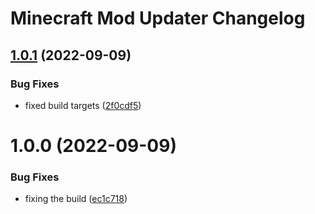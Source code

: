 # Minecraft Mod Updater Changelog

## [1.0.1](https://github.com/meza/minecraft-mod-updater/compare/v1.0.0...v1.0.1) (2022-09-09)


### Bug Fixes

* fixed build targets ([2f0cdf5](https://github.com/meza/minecraft-mod-updater/commit/2f0cdf56b707a59d4617146aadbd3a3aafdb4cb4))

# 1.0.0 (2022-09-09)


### Bug Fixes

* fixing the build ([ec1c718](https://github.com/meza/minecraft-mod-updater/commit/ec1c718749c0b702f2c0c6689f086043170229f2))
